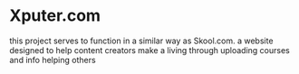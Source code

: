 # Xputer.com
this project serves to function in a similar way as Skool.com. a website designed to help content creators make a living through uploading courses and info helping others 
